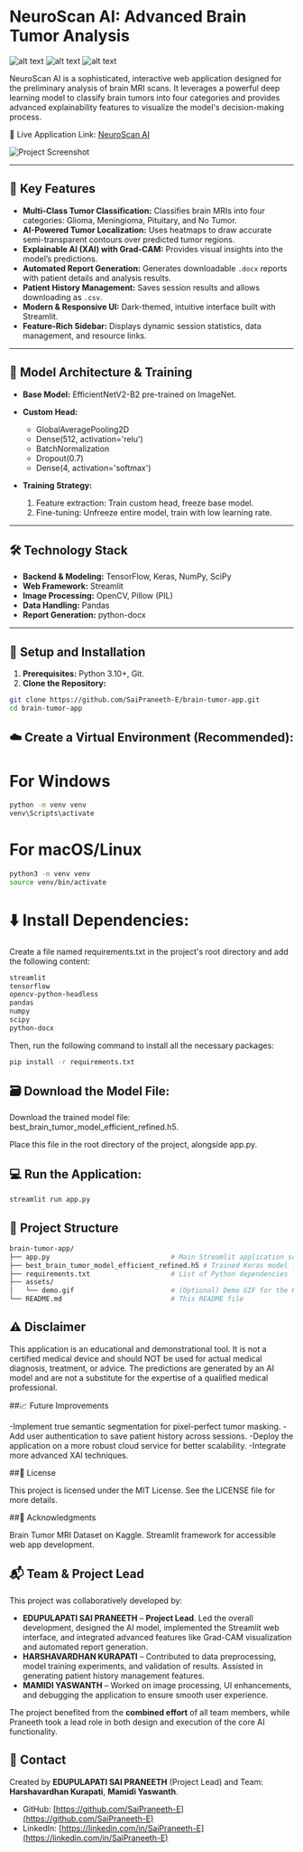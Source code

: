 # NeuroScan AI: Advanced Brain Tumor Analysis

![alt text](https://img.shields.io/badge/Made%20with-Streamlit-FF4B4B.svg?style=for-the-badge&logo=Streamlit)
![alt text](https://img.shields.io/badge/Python-3.10+-blue.svg?style=for-the-badge&logo=Python)
![alt text](https://img.shields.io/badge/License-MIT-yellow.svg?style=for-the-badge)

NeuroScan AI is a sophisticated, interactive web application designed for the preliminary analysis of brain MRI scans. It leverages a powerful deep learning model to classify brain tumors into four categories and provides advanced explainability features to visualize the model's decision-making process.

🔴 Live Application Link: [NeuroScan AI](https://neuro-scan-ai.streamlit.app/)

![Project Screenshot](https://i.postimg.cc/DynnzNMR/Screenshot-2025-09-27-001657.png)

---

## 🌟 Key Features

- **Multi-Class Tumor Classification:** Classifies brain MRIs into four categories: Glioma, Meningioma, Pituitary, and No Tumor.
- **AI-Powered Tumor Localization:** Uses heatmaps to draw accurate semi-transparent contours over predicted tumor regions.
- **Explainable AI (XAI) with Grad-CAM:** Provides visual insights into the model’s predictions.
- **Automated Report Generation:** Generates downloadable `.docx` reports with patient details and analysis results.
- **Patient History Management:** Saves session results and allows downloading as `.csv`.
- **Modern & Responsive UI:** Dark-themed, intuitive interface built with Streamlit.
- **Feature-Rich Sidebar:** Displays dynamic session statistics, data management, and resource links.

---

## 🧠 Model Architecture & Training

- **Base Model:** EfficientNetV2-B2 pre-trained on ImageNet.
- **Custom Head:**
  - GlobalAveragePooling2D  
  - Dense(512, activation='relu')  
  - BatchNormalization  
  - Dropout(0.7)  
  - Dense(4, activation='softmax')  

- **Training Strategy:**
  1. Feature extraction: Train custom head, freeze base model.  
  2. Fine-tuning: Unfreeze entire model, train with low learning rate.

---

## 🛠️ Technology Stack

- **Backend & Modeling:** TensorFlow, Keras, NumPy, SciPy  
- **Web Framework:** Streamlit  
- **Image Processing:** OpenCV, Pillow (PIL)  
- **Data Handling:** Pandas  
- **Report Generation:** python-docx  

---

## 🚀 Setup and Installation

1. **Prerequisites:** Python 3.10+, Git.  
2. **Clone the Repository:**
```bash
git clone https://github.com/SaiPraneeth-E/brain-tumor-app.git
cd brain-tumor-app
```
## ☁️ Create a Virtual Environment (Recommended):

# For Windows
```bash
python -m venv venv
venv\Scripts\activate
```
# For macOS/Linux
```bash
python3 -m venv venv
source venv/bin/activate
```
# ⬇️ Install Dependencies:

Create a file named requirements.txt in the project's root directory and add the following content:
```bash
streamlit
tensorflow
opencv-python-headless
pandas
numpy
scipy
python-docx
```
Then, run the following command to install all the necessary packages:
```bash
pip install -r requirements.txt
```
## 🗃️ Download the Model File:

Download the trained model file: best_brain_tumor_model_efficient_refined.h5.

Place this file in the root directory of the project, alongside app.py.

## 💻 Run the Application:
```bash
streamlit run app.py
```
## 📁 Project Structure
```bash
brain-tumor-app/
├── app.py                              # Main Streamlit application script
├── best_brain_tumor_model_efficient_refined.h5 # Trained Keras model file
├── requirements.txt                    # List of Python dependencies
├── assets/
│   └── demo.gif                        # (Optional) Demo GIF for the README
└── README.md                           # This README file
```
## ⚠️ Disclaimer

This application is an educational and demonstrational tool. It is not a certified medical device and should NOT be used for actual medical diagnosis, treatment, or advice. The predictions are generated by an AI model and are not a substitute for the expertise of a qualified medical professional.

##📈 Future Improvements

-Implement true semantic segmentation for pixel-perfect tumor masking.
-Add user authentication to save patient history across sessions.
-Deploy the application on a more robust cloud service for better scalability.
-Integrate more advanced XAI techniques.

##📄 License

This project is licensed under the MIT License. See the LICENSE file for more details.

##🙏 Acknowledgments

Brain Tumor MRI Dataset on Kaggle.
Streamlit framework for accessible web app development.

## 📬 Team & Project Lead

This project was collaboratively developed by:

- **EDUPULAPATI SAI PRANEETH** – **Project Lead**. Led the overall development, designed the AI model, implemented the Streamlit web interface, and integrated advanced features like Grad-CAM visualization and automated report generation.  
- **HARSHAVARDHAN KURAPATI** – Contributed to data preprocessing, model training experiments, and validation of results. Assisted in generating patient history management features.  
- **MAMIDI YASWANTH** – Worked on image processing, UI enhancements, and debugging the application to ensure smooth user experience.

The project benefited from the **combined effort** of all team members, while Praneeth took a lead role in both design and execution of the core AI functionality.

## 📱 Contact
Created by **EDUPULAPATI SAI PRANEETH** (Project Lead) and Team: **Harshavardhan Kurapati**, **Mamidi Yaswanth**.

- GitHub: [https://github.com/SaiPraneeth-E](https://github.com/SaiPraneeth-E)  
- LinkedIn: [https://linkedin.com/in/SaiPraneeth-E](https://linkedin.com/in/SaiPraneeth-E)
